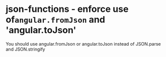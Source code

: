 # json-functions - enforce use of`angular.fromJson` and 'angular.toJson'

You should use angular.fromJson or angular.toJson instead of JSON.parse and JSON.stringify

<!-- WARNING: Generated documentation. Edit docs and examples in the rule and examples file ('rules/json-functions.js', 'examples/json-functions.js'). -->
